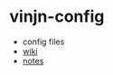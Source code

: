 vinjn-config
============

* config files 
* [wiki](https://github.com/vinjn/vinjn-config/wiki/_pages) 
* [notes](https://github.com/vinjn/config/issues)
